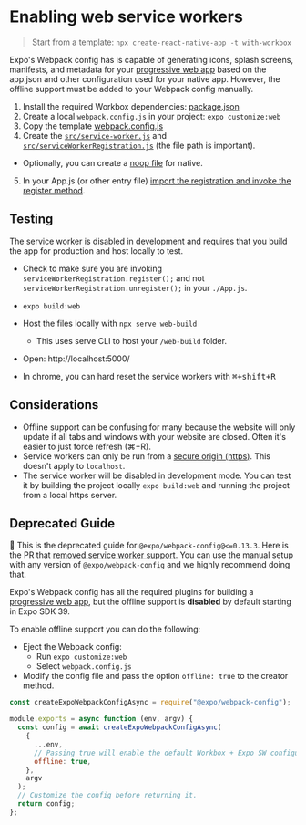 # Enabling web service workers

> Start from a template: `npx create-react-native-app -t with-workbox`

Expo's Webpack config has is capable of generating icons, splash screens, manifests, and metadata for your [progressive web app](https://developers.google.com/web/progressive-web-apps/) based on the app.json and other configuration used for your native app. However, the offline support must be added to your Webpack config manually.

1. Install the required Workbox dependencies: [package.json](https://github.com/expo/examples/blob/cfb044b07385773fac2247be968cc5c0b13be8bf/with-workbox/package.json#L16-L28)
2. Create a local `webpack.config.js` in your project: `expo customize:web`
3. Copy the template [webpack.config.js](https://github.com/expo/examples/blob/master/with-workbox/webpack.config.js)
4. Create the [`src/service-worker.js`](https://github.com/expo/examples/blob/master/with-workbox/src/service-worker.js) and [`src/serviceWorkerRegistration.js`](https://github.com/expo/examples/blob/master/with-workbox/src/serviceWorkerRegistration.js) (the file path is important).

- Optionally, you can create a [noop file](https://github.com/expo/examples/blob/master/with-workbox/src/serviceWorkerRegistration.native.js) for native.

5. In your App.js (or other entry file) [import the registration and invoke the register method](https://github.com/expo/examples/blob/cfb044b07385773fac2247be968cc5c0b13be8bf/with-workbox/App.js#L23).

## Testing

The service worker is disabled in development and requires that you build the app for production and host locally to test.

- Check to make sure you are invoking `serviceWorkerRegistration.register();` and not `serviceWorkerRegistration.unregister();` in your `./App.js`.

- `expo build:web`
- Host the files locally with `npx serve web-build`
  - This uses serve CLI to host your `/web-build` folder.
- Open: http://localhost:5000/
- In chrome, you can hard reset the service workers with <kbd>⌘+shift+R</kbd>

## Considerations

- Offline support can be confusing for many because the website will only update if all tabs and windows with your website are closed. Often it's easier to just force refresh (⌘+R).
- Service workers can only be run from a [secure origin (https)](https://developers.google.com/web/fundamentals/primers/service-workers#you_need_https). This doesn't apply to `localhost`.
- The service worker will be disabled in development mode. You can test it by building the project locally `expo build:web` and running the project from a local https server.

## Deprecated Guide

🚨 This is the deprecated guide for `@expo/webpack-config@<=0.13.3`. Here is the PR that [removed service worker support](https://github.com/expo/expo-cli/pull/3729). You can use the manual setup with any version of `@expo/webpack-config` and we highly recommend doing that.

Expo's Webpack config has all the required plugins for building a [progressive web app](https://developers.google.com/web/progressive-web-apps/), but the offline support is **disabled** by default starting in Expo SDK 39.

To enable offline support you can do the following:

- Eject the Webpack config:
  - Run `expo customize:web`
  - Select `webpack.config.js`
- Modify the config file and pass the option `offline: true` to the creator method.

```js
const createExpoWebpackConfigAsync = require("@expo/webpack-config");

module.exports = async function (env, argv) {
  const config = await createExpoWebpackConfigAsync(
    {
      ...env,
      // Passing true will enable the default Workbox + Expo SW configuration.
      offline: true,
    },
    argv
  );
  // Customize the config before returning it.
  return config;
};
```
